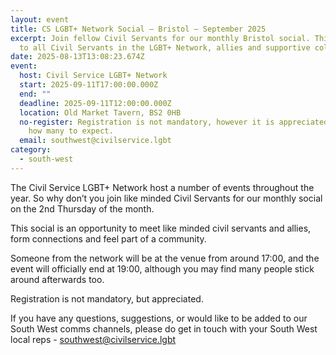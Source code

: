 ```yaml
---
layout: event
title: CS LGBT+ Network Social – Bristol – September 2025
excerpt: Join fellow Civil Servants for our monthly Bristol social. This is open
  to all Civil Servants in the LGBT+ Network, allies and supportive colleagues.
date: 2025-08-13T13:08:23.674Z
event:
  host: Civil Service LGBT+ Network
  start: 2025-09-11T17:00:00.000Z
  end: ""
  deadline: 2025-09-11T12:00:00.000Z
  location: Old Market Tavern, BS2 0HB
  no-register: Registration is not mandatory, however it is appreciated so we know
    how many to expect.
  email: southwest@civilservice.lgbt
category:
  - south-west
---
```

The Civil Service LGBT+ Network host a number of events throughout the year. So why don’t you join like minded Civil Servants for our monthly social on the 2nd Thursday of the month.

This social is an opportunity to meet like minded civil servants and allies, form connections and feel part of a community.

Someone from the network will be at the venue from around 17:00, and the event will officially end at 19:00, although you may find many people stick around afterwards too.

Registration is not mandatory, but appreciated.

If you have any questions, suggestions, or would like to be added to our South West comms channels, please do get in touch with your South West local reps - [southwest@civilservice.lgbt](mailto:southwest@civilservice.lgbt)